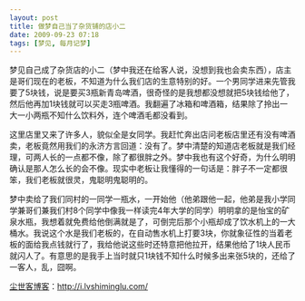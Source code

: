 ```yaml
---
layout: post
title: 做梦自己当了杂货铺的店小二
date: 2009-09-23 07:18
tags: [梦见, 每月记梦]
---
```

梦见自己成了杂货店的小二（梦中我还在给客人说，没想到我也会卖东西），店主是哥们现在的老板，不知道为什么我们店的生意特别的好。一个男同学进来先管我要了5块钱，说是要买3瓶新青岛啤酒，很奇怪的是我想都没想就把5块钱给他了，然后他再加1块钱就可以买走3瓶啤酒。我翻遍了冰箱和啤酒箱，结果除了拎出一大一小两瓶不知什么饮料外，连个啤酒毛都没看到。

这里店里又来了许多人，貌似全是女同学。我赶忙奔出店问老板店里还有没有啤酒卖，老板竟然用我们的永济方言回道：没有了。梦中清楚的知道店老板就是我们经理，可两人长的一点都不像，除了都很胖之外。梦中我也有这个好奇，为什么明明确认是那人怎么长的会不像。现实中老板让我懂得的一句话是：胖子不一定都很笨，我们老板就很灵，鬼聪明鬼聪明的。

梦中卖给了我们同村的一同学一瓶水，一开始他（他弟跟他一起，他弟是我小学同学兼哥们兼我们村8个同学中像我一样读完4年大学的同学）明明拿的是怡宝的矿泉水瓶，我想着就免费给他倒满就是了，可倒完后那个小瓶却成了饮水机上的一大桶水。我说这个水是我们老板的，在自动售水机上打要3块，你就象征性的当着老板的面给我点钱就行了，我给他说这些时还特意把他拉开，结果他给了1块人民币就闪人了。有意思的是我手上当时就只1块钱不知什么时候多出来张5块的，还给了一客人，乱，囧啊。

<a href="http://i.lvshiminglu.com/">尘世客博客</a>：<a href="http://i.lvshiminglu.com/">http://i.lvshiminglu.com/</a>

